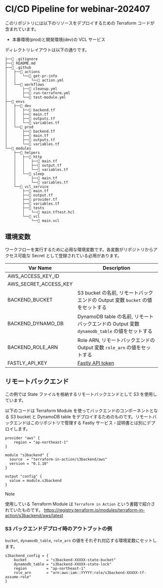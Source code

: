 # CI/CD Pipeline for webinar-202407

このリポジトリには以下のリソースをデプロイするための Terraform コードが含まれています。

- 本番環境(prod)と開発環境(dev)の VCL サービス

ディレクトリレイアウトは以下の通りです。

```
├──📄 .gitignore
├──📄 README.md
├──📂 .github
│   ├──📂 actions
│   │   └──📂 get-pr-info
│   │       └──📄 action.yml
│   └──📂 workflows
│       ├──📄 cleanup.yml
│       ├──📄 run-terraform.yml
│       └──📄 test-module.yml
├──📂 envs
│   ├──📂 dev
│   │   ├──📄 backend.tf
│   │   ├──📄 main.tf
│   │   ├──📄 outputs.tf
│   │   └──📄 variables.tf
│   └──📂 prod
│       ├──📄 backend.tf
│       ├──📄 main.tf
│       ├──📄 outputs.tf
│       └──📄 variables.tf
└──📂 modules
    ├──📂 helpers
    │   ├──📂 http
    │   │   ├──📄 main.tf
    │   │   ├──📄 output.tf
    │   │   └──📄 variables.tf
    │   └──📂 sleep
    │       ├──📄 main.tf
    │       └──📄 variables.tf
    └──📂 vcl_service
        ├──📄 main.tf
        ├──📄 output.tf
        ├──📄 provider.tf
        ├──📄 variables.tf
        ├──📄 tests
        │   └──📄 main.tftest.hcl
        └──📂 vcl
            └──📄 main.vcl
```

## 環境変数

ワークフローを実行するために必用な環境変数です。各変数がリポジトリからアクセス可能な Secret として登録されている必用があります。

| Var Name              | Description                                                                                 |
| --------------------- | ------------------------------------------------------------------------------------------- |
| AWS_ACCESS_KEY_ID     |                                                                                             |
| AWS_SECRET_ACCESS_KEY |                                                                                             |
| BACKEND_BUCKET        | S3 bucket の名前, リモートバックエンドの Output 変数 `bucket` の値をセットする              |
| BACKEND_DYNAMO_DB     | DynamoDB table の名前, リモートバックエンドの Output 変数 `dynamodb_table` の値をセットする |
| BACKEND_ROLE_ARN      | Role ARN, リモートバックエンドの Output 変数 `role_arn` の値をセットする                    |
| FASTLY_API_KEY        | [Fastly API token](https://docs.fastly.com/en/guides/using-api-tokens?_fsi=fmEGPI4g)        |

## リモートバックエンド

この例では State ファイルを格納するリモートバックエンドとして S3 を使用しています。

以下のコードは Terraform Module を使ってバックエンドのコンポーネントとなる S3 bucket と DynamoDB table をデプロイするためのものです。リモートバックエンドはこのリポジトリで管理する Fastly サービス・証明書とは別にデプロイします。

```
provider "aws" {
    region = "ap-northeast-1"
}

module "s3backend" {
  source  = "terraform-in-action/s3backend/aws"
  version = "0.1.10"
}

output "config" {
  value = module.s3backend
}
```

> [!NOTE]
> 使用している Terraform Module は `Terraform in Action` という書籍で紹介されていたものです。
> https://registry.terraform.io/modules/terraform-in-action/s3backend/aws/latest

### S3 バックエンドデプロイ時のアウトプットの例

`bucket`, `dynamodb_table`, `role_arn` の値をそれぞれ対応する環境変数にセットします。

```
s3backend_config = {
    bucket         = "s3backend-XXXXX-state-bucket"
    dynamodb_table = "s3backend-XXXXX-state-lock"
    region         = "ap-northeast-1"
    role_arn       = "arn:aws:iam::YYYYY:role/s3backend-XXXXX-tf-assume-role"
}
```
